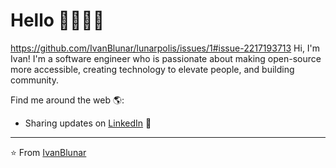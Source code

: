 # Hello 👋🏾🧑‍💻
https://github.com/IvanBlunar/lunarpolis/issues/1#issue-2217193713
Hi, I'm Ivan! I'm a software engineer who is passionate about making open-source more accessible, creating technology to elevate people, and building community. 

Find me around the web 🌎:
- Sharing updates on <a href="https://www.linkedin.com/in/ivan-humberto-bello-sandoval-15ba481a9/">LinkedIn</a> 💼


---
⭐️ From [IvanBlunar](https://github.com/IvanBlunar)
